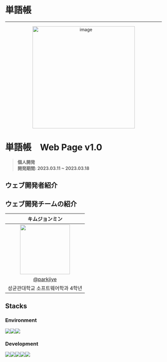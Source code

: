 # 単語帳
--------------

<div align="center">
<img width="329" alt="image" src="https://github.com/N1C0N1C0/JSP-HRD0620/assets/102003529/e4cdfa6b-2cb9-47be-adf9-f6a4fb026390.png">
</div>

# 単語帳　Web Page v1.0
>**個人開発**
<br/> **開発期間: 2023.03.11 ~ 2023.03.18**

## ウェブ開発者紹介

## ウェブ開発チームの紹介

|      キムジョンミン       |                                                                                                                      
| :------------------------------------------------------------------------------: | 
|   <img width="160px" src=""/>    |  
|   [@parkjiye](https://github.com/N1C0N1C0)   |  
| 성균관대학교 소프트웨어학과 4학년 | 

## Stacks

### Environment
<img src="https://img.shields.io/badge/eclipseide-2C2255?style=for-the-badge&logo=eclipseide&logoColor=white"><img src="https://img.shields.io/badge/git-F05032?style=for-the-badge&logo=git&logoColor=white"><img src="https://img.shields.io/badge/GitHub-181717?style=for-the-badge&logo=GitHub&logoColor=white">

### Development
<img src="https://img.shields.io/badge/java-007396?style=for-the-badge&logo=java&logoColor=white"><img src="https://img.shields.io/badge/html5-E34F26?style=for-the-badge&logo=html5&logoColor=white"><img src="https://img.shields.io/badge/css-1572B6?style=for-the-badge&logo=css3&logoColor=white"><img src="https://img.shields.io/badge/javascript-F7DF1E?style=for-the-badge&logo=javascript&logoColor=black"><img src="https://img.shields.io/badge/oracle-F80000?style=for-the-badge&logo=oracle&logoColor=white">

